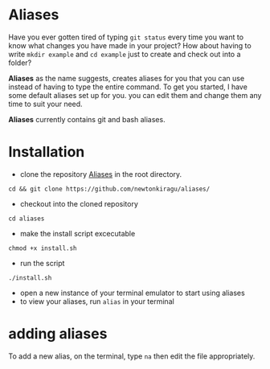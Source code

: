 # Aliases
Have you ever gotten tired of typing `git status` every time you want to know what changes you have made in your project? How about having to write `mkdir example` and `cd example` just to create and check out into a folder?

**Aliases** as the name suggests, creates aliases for you that you can use instead of having to type the entire command.
To get you started, I have some default aliases set up for you. you can edit them and change them any time to suit your need.

**Aliases** currently contains git and bash aliases.

# Installation
- clone the repository [Aliases](https://github.com/newtonkiragu/aliases/) in the root directory.
```$
cd && git clone https://github.com/newtonkiragu/aliases/
```
- checkout into the cloned repository
```$
cd aliases
```
- make the install script excecutable
```$
chmod +x install.sh
```
- run the script
```$
./install.sh
```
- open a new instance of your terminal emulator to start using aliases
- to view your aliases, run `alias` in your terminal

# adding aliases
To add a new alias, on the terminal, type `na` then edit the file appropriately.
